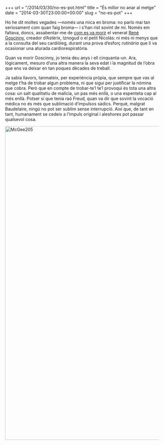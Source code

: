 +++
url = "/2014/03/30/no-es-pot.html"
title = "És millor no anar al metge"
date = "2014-03-30T23:00:00+00:00"
slug = "no-es-pot"
+++

Ho he dit moltes vegades —només una mica en broma: no parlo mai tan seriosament com quan faig broma— i s’han rist sovint de mi. Només em faltava, doncs, assabentar-me de [com es va morir](http://www.sciencesetavenir.fr/sante/20121108.OBS8681/le-gag-rate-de-goscinny-mourir-d-un-arret-du-c-ur-chez-son-cardiologue.html) el venerat [René Goscinny](https://fr.wikipedia.org/wiki/Ren%C3%A9_Goscinny), creador d’Astèrix, Iznogud o el petit Nicolàs: ni més ni menys que a la consulta del seu cardiòleg, durant una prova d’esforç *rutinària* que li va ocasionar una aturada cardiorespiratòria.

Quan va morir Goscinny, jo tenia deu anys i ell cinquanta-un. Ara, lògicament, mesuro d’una altra manera la seva edat i la magnitud de l’obra que ens va deixar en tan poques dècades de treball.

Ja sabia llavors, tanmateix, per experiència pròpia, que sempre que vas al metge t’ha de trobar algun problema, ni que sigui per justificar la nòmina que cobra. Però que en compte de trobar-te’l te’l provoqui és tota una altra cosa: un salt qualitatiu de malícia, un pas més enllà, o una espenteta cap al més enllà. Potser sí que tenia raó Freud, quan va dir que sovint la vocació mèdica no és més que sublimació d’impulsos sàdics. Perquè, malgrat Baudelaire, ningú no pot ser sublim sense interrupció. Així que, de tant en tant, humanament se cedeix a l’impuls original i aleshores pot passar qualsevol cosa.

<a title="By Otis Historical Archives Nat'l Museum of Health and Medicine (Photograph by Herbert Ponting) (Flickr) [CC-BY-2.0 (http://creativecommons.org/licenses/by/2.0)], via Wikimedia Commons" href="https://commons.wikimedia.org/wiki/File%3AMcGee205.jpg"><img width="1024" alt="McGee205" src="/uploads/2019/cde4141ce7.jpg" /></a>

